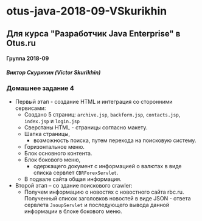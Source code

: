 # otus-java-2018-09-VSkurikhin
## Для курса "Разработчик Java Enterprise" в Otus.ru

#### Группа 2018-09
##### Виктор Скурихин (Victor Skurikhin)

### Домашнее задание 4
 * Первый этап - создание HTML и интеграция со сторонними сервисами:
   * Создано 5 страниц: `archive.jsp`, `backform.jsp`, `contacts.jsp`, `index.jsp` и `login.jsp`
   * Сверстаны HTML - страницы согласно макету.
   * Шапка страницы,
     * возможность поиска, путем перехода на поисковую систему.
   * Горизонтальноe меню.
   * Блок основного контента.
   * Блок бокового меню,
     * одержащего документ с информацией о валютах в виде списка сервлет `CBRForexServlet`.
   * В подвале сайта общая информация.
 * Второй этап – со здание поискового crawler:
   *  Получем информацию о новостях с новостного сайта rbc.ru. Полученный список заголовков новостей в виде JSON - ответа сервлета `JsoupServlet` и последующего вывода данной информации в блоке бокового меню.

